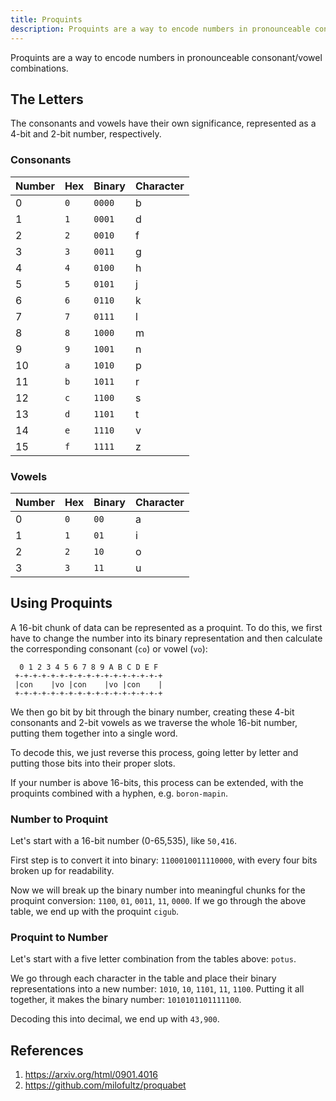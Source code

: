 ```yaml
---
title: Proquints
description: Proquints are a way to encode numbers in pronounceable consonant/vowel combinations.
---
```


Proquints are a way to encode numbers in pronounceable consonant/vowel combinations.

## The Letters

The consonants and vowels have their own significance, represented as a 4-bit and 2-bit number, respectively.

### Consonants

Number | Hex | Binary | Character
--- | --- | --- | ---
0 | `0` | `0000` | b
1 | `1` | `0001` | d
2 | `2` | `0010` | f
3 | `3` | `0011` | g
4 | `4` | `0100` | h
5 | `5` | `0101` | j
6 | `6` | `0110` | k
7 | `7` | `0111` | l
8 | `8` | `1000` | m
9 | `9` | `1001` | n
10 | `a` | `1010` | p
11 | `b` | `1011` | r
12 | `c` | `1100` | s
13 | `d` | `1101` | t
14 | `e` | `1110` | v
15 | `f` | `1111` | z

### Vowels

Number | Hex | Binary | Character
--- | --- | --- | ---
0 | `0` | `00` | a
1 | `1` | `01` | i
2 | `2` | `10` | o
3 | `3` | `11` | u

## Using Proquints

A 16-bit chunk of data can be represented as a proquint. To do this, we first have to change the number into its binary representation and then calculate the corresponding consonant (`co`) or vowel (`vo`):

```
  0 1 2 3 4 5 6 7 8 9 A B C D E F
 +-+-+-+-+-+-+-+-+-+-+-+-+-+-+-+-+
 |con    |vo |con    |vo |con    |
 +-+-+-+-+-+-+-+-+-+-+-+-+-+-+-+-+
```

We then go bit by bit through the binary number, creating these 4-bit consonants and 2-bit vowels as we traverse the whole 16-bit number, putting them together into a single word.

To decode this, we just reverse this process, going letter by letter and putting those bits into their proper slots.

If your number is above 16-bits, this process can be extended, with the proquints combined with a hyphen, e.g. `boron-mapin`.

### Number to Proquint

Let's start with a 16-bit number (0-65,535), like `50,416`.

First step is to convert it into binary: `1100010011110000`, with every four bits broken up for readability. 

Now we will break up the binary number into meaningful chunks for the proquint conversion: `1100`, `01`, `0011`, `11`, `0000`. If we go through the above table, we end up with the proquint `cigub`.

### Proquint to Number

Let's start with a five letter combination from the tables above: `potus`. 

We go through each character in the table and place their binary representations into a new number: `1010`, `10`, `1101`, `11`, `1100`. Putting it all together, it makes the binary number: `1010101101111100`.

Decoding this into decimal, we end up with `43,900`.

## References

1. https://arxiv.org/html/0901.4016
1. https://github.com/milofultz/proquabet
